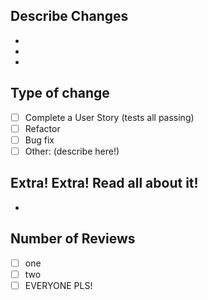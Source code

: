 ## Describe Changes
- 
- 
- 

## Type of change

- [ ] Complete a User Story (tests all passing)
- [ ] Refactor 
- [ ] Bug fix 
- [ ] Other: (describe here!)

## Extra! Extra! Read all about it!
- 

## Number of Reviews
- [ ] one
- [ ] two
- [ ] EVERYONE PLS!
